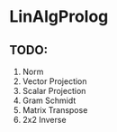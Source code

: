 # LinAlgProlog

## TODO:
1. Norm
2. Vector Projection
3. Scalar Projection
4. Gram Schmidt
5. Matrix Transpose
6. 2x2 Inverse
